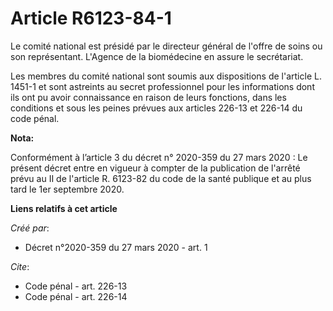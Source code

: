 # Article R6123-84-1

Le comité national est présidé par le directeur général de l'offre de soins ou son représentant. L'Agence de la biomédecine
en assure le secrétariat.

Les membres du comité national sont soumis aux dispositions de l'article L. 1451-1 et sont astreints au secret professionnel
pour les informations dont ils ont pu avoir connaissance en raison de leurs fonctions, dans les conditions et sous les peines
prévues aux articles 226-13 et 226-14 du code pénal.

**Nota:**

Conformément à l’article 3 du décret n° 2020-359 du 27 mars 2020 : Le présent décret entre en vigueur à compter de la
publication de l'arrêté prévu au II de l'article R. 6123-82 du code de la santé publique et au plus tard le 1er septembre
2020.

**Liens relatifs à cet article**

_Créé par_:

  - Décret n°2020-359 du 27 mars 2020 - art. 1

_Cite_:

  - Code pénal - art. 226-13
  - Code pénal - art. 226-14
